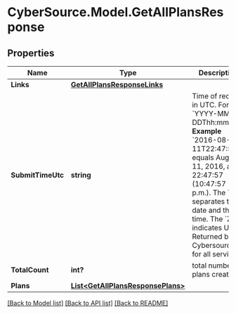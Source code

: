 # CyberSource.Model.GetAllPlansResponse
## Properties

Name | Type | Description | Notes
------------ | ------------- | ------------- | -------------
**Links** | [**GetAllPlansResponseLinks**](GetAllPlansResponseLinks.md) |  | [optional] 
**SubmitTimeUtc** | **string** | Time of request in UTC. Format: &#x60;YYYY-MM-DDThh:mm:ssZ&#x60; **Example** &#x60;2016-08-11T22:47:57Z&#x60; equals August 11, 2016, at 22:47:57 (10:47:57 p.m.). The &#x60;T&#x60; separates the date and the time. The &#x60;Z&#x60; indicates UTC.  Returned by Cybersource for all services.  | [optional] 
**TotalCount** | **int?** | total number of plans created | [optional] 
**Plans** | [**List&lt;GetAllPlansResponsePlans&gt;**](GetAllPlansResponsePlans.md) |  | [optional] 

[[Back to Model list]](../README.md#documentation-for-models) [[Back to API list]](../README.md#documentation-for-api-endpoints) [[Back to README]](../README.md)

